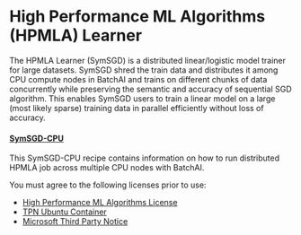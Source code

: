# High Performance ML Algorithms (HPMLA) Learner

The HPMLA Learner (SymSGD) is a distributed linear/logistic model trainer for large datasets. SymSGD shred the train data and distributes it among CPU compute nodes 
in BatchAI and trains on different chunks of data concurrently while preserving the semantic and accuracy of sequential SGD algorithm. 
This enables SymSGD users to train a linear model on a large (most likely sparse) training data in parallel efficiently without loss of accuracy.

#### [SymSGD-CPU](./SymSGD-CPU)
This SymSGD-CPU recipe contains information on how to run distributed HPMLA job across multiple CPU nodes with BatchAI.

You must agree to the following licenses prior to use:
* [High Performance ML Algorithms License](https://github.com/saeedmaleki/Distributed-Linear-Learner/blob/master/High%20Performance%20ML%20Algorithms%20-%20Standalone%20(free)%20Use%20Terms%20V2%20(06-06-18).txt)
* [TPN Ubuntu Container](https://github.com/saeedmaleki/Distributed-Linear-Learner/blob/master/TPN_Ubuntu%20Container_16-04-FINAL.txt)
* [Microsoft Third Party Notice](https://github.com/saeedmaleki/Distributed-Linear-Learner/blob/master/MicrosoftThirdPartyNotice.txt) 
